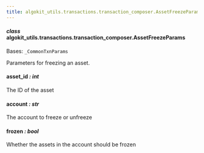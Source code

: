```yaml
---
title: algokit_utils.transactions.transaction_composer.AssetFreezeParams
---
```


#### _class_ algokit_utils.transactions.transaction_composer.AssetFreezeParams

Bases: `_CommonTxnParams`

Parameters for freezing an asset.

#### asset_id _: int_

The ID of the asset

#### account _: str_

The account to freeze or unfreeze

#### frozen _: bool_

Whether the assets in the account should be frozen
